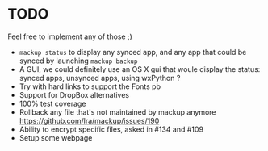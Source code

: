 # TODO

Feel free to implement any of those ;)

- `mackup status` to display any synced app, and any app that could be synced
    by launching `mackup backup`
- A GUI, we could definitely use an OS X gui that woule display the status:
    synced apps, unsynced apps, using wxPython ?
- Try with hard links to support the Fonts pb
- Support for DropBox alternatives
- 100% test coverage
- Rollback any file that's not maintained by mackup anymore https://github.com/lra/mackup/issues/190
- Ability to encrypt specific files, asked in #134 and #109
- Setup some webpage
